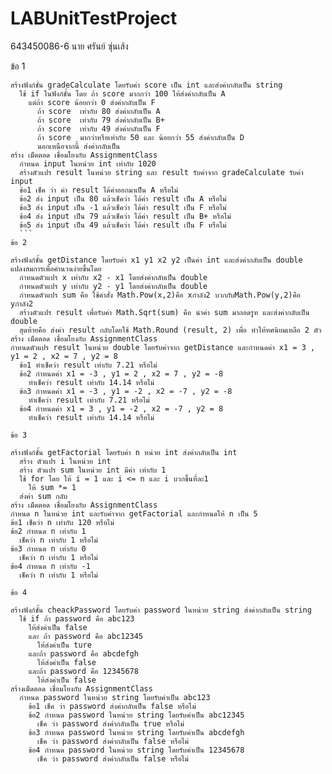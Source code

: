 # LABUnitTestProject
643450086-6 นาย ศรันย์ ซุ่นเส้ง

ข้อ 1 
  ```
  สร้างฟังก์ชั้น gradeCalculate โดยรับค่า score เป็น int และส่งค่ากลับเป็น string
    ใช้ if ในฟังก์ชั้น โดย ถ้า score มากกว่า 100 ให้ส่งค่ากลับเป็น A 
      แต่ถ้า score น้อยกว่า 0 ส่งค่ากลับเป็น F 
        ถ้า score  เท่ากับ 80 ส่งค่ากลับเป็น A
        ถ้า score  เท่ากับ 79 ส่งค่ากลับเป็น B+
        ถ้า score  เท่ากับ 49 ส่งค่ากลับเป็น F
        ถ้า score  มากว่าหรือเท่ากับ 50 และ น้อยกว่า 55 ส่งค่ากลับเป็น D
        นอกเหนือจากนี้ ส่งค่ากลับเป็น
  สร้าง เม็ดตอด เชื่อมโยงกับ AssignmentClass
    กำหนด input ในหน่วย int เท่ากับ 1020
    สร้างตัวแปร result ในหน่วย string และ result รับค่าจาก gradeCalculate รับค่า input
    ข้อ1 เช็ค ว่า ค่า result ได้ค่าออกมาเป็น A หรือไม่
    ข้อ2 ส่ง input เป็น 80 แล้วเช็คว่า ได้ค่า result เป็น A หรือไม่
    ข้อ3 ส่ง input เป็น -1 แล้วเช็คว่า ได้ค่า result เป็น F หรือไม่
    ข้อ4 ส่ง input เป็น 79 แล้วเช็คว่า ได้ค่า result เป็น B+ หรือไม่
    ข้อ5 ส่ง input เป็น 49 แล้วเช็คว่า ได้ค่า result เป็น F หรือไม่
    ```
ข้อ 2
  
  สร้างฟังก์ชั้น getDistance โดยรับค่า x1 y1 x2 y2 เป็นค่า int และส่งค่ากลับเป็น double
  แปลงสมการเพื่อคำนวนง่ายขึ้นโดย
    กำหนดตัวแปร x เท่ากับ x2 - x1 โดยส่งค่ากลับเป็น double
    กำหนดตัวแปร y เท่ากับ y2 - y1 โดยส่งค่ากลับเป็น double
    กำหนดตัวแปร sum คือ ใช้คำสั่ง Math.Pow(x,2)คือ xกำลัง2 บวกกับMath.Pow(y,2)คือ yกำลัง2
    สร้างตัวแปร result เพื่อรับค่า Math.Sqrt(sum) คือ นำค่า sum มาถอดรูท และส่งค่ากลับเป็น double
    สุดท้ายคือ ส่งค่า result กลับโดยใช้ Math.Round (result, 2) เพื่อ ทำให้ทศนิยมเหลือ 2 ตัว
  สร้าง เม็ดตอด เชื่อมโยงกับ AssignmentClass
  กำหนดตัวแปร result ในหน่วย double โดยรับค่าจาก getDistance และกำหนดค่า x1 = 3 , y1 = 2 , x2 = 7 , y2 = 8
    ข้อ1 ทำเช็คว่า result เท่ากับ 7.21 หรือไม่
    ข้อ2 กำหนดค่า x1 = -3 , y1 = 2 , x2 = 7 , y2 = -8
      ทำเช็คว่า result เท่ากับ 14.14 หรือไม่
    ข้อ3 กำหนดค่า x1 = -3 , y1 = -2 , x2 = -7 , y2 = -8
      ทำเช็คว่า result เท่ากับ 7.21 หรือไม่
    ข้อ4 กำหนดค่า x1 = 3 , y1 = -2 , x2 = -7 , y2 = 8
      ทำเช็คว่า result เท่ากับ 14.14 หรือไม่

ข้อ 3 

  สร้างฟังก์ชั้น getFactorial โดยรับค่า n หน่วย int ส่งค่ากลับเป็น int
    สร้าง ตัวแปร i ในหน่วย int
    สร้าง ตัวแปร sum ในหน่วย int มีค่า เท่ากับ 1
    ใช้ for โดย ให้ i = 1 และ i <= n และ i บวกขึ้นที่ละ1
      ให้ sum *= 1
    ส่งค่า sum กลับ
  สร้าง เม็ดตอด เชื่อมโยงกับ AssignmentClass
  กำหนด n ในหน่วย int และรับค่าจาก getFactorial และกำหนดให้ n เป็น 5
  ข้อ1 เช็คว่า n เท่ากับ 120 หรือไม่
  ข้อ2 กำหนด n เท่ากับ 1
    เช็คว่า n เท่ากับ 1 หรือไม่
  ข้อ3 กำหนด n เท่ากับ 0
    เช็คว่า n เท่ากับ 1 หรือไม่
  ข้อ4 กำหนด n เท่ากับ -1
    เช็คว่า n เท่ากับ 1 หรือไม่
    
ข้อ 4 

  สร้างฟังก์ชั้น cheackPassword โดยรับค่า password ในหน่วย string ส่งค่ากลับเป็น string 
    ใช้ if ถ้า password คือ abc123
      ให้ส่งค่าเป็น false
      และ ถ้า password คือ abc12345
        ให้ส่งค่าเป็น ture
      และถ้า password คือ abcdefgh
        ให้ส่งค่าเป็น false 
      และถ้า password คือ 12345678
        ให้ส่งค่าเป็น false
  สร้างเม็ดตอด เชื่อมโยงกับ AssignmentClass
    กำหนด password ในหน่วย string โดยรับค่าเป็น abc123
      ข้อ1 เช็ค ว่า password ส่งค่ากลับเป็น false หรือไม่
      ข้อ2 กำหนด password ในหน่วย string โดยรับค่าเป็น abc12345
        เช็ค ว่า password ส่งค่ากลับเป็น true หรือไม่
      ข้อ3 กำหนด password ในหน่วย string โดยรับค่าเป็น abcdefgh
        เช็ค ว่า password ส่งค่ากลับเป็น false หรือไม่
      ข้อ4 กำหนด password ในหน่วย string โดยรับค่าเป็น 12345678
        เช็ค ว่า password ส่งค่ากลับเป็น false หรือไม่
    
